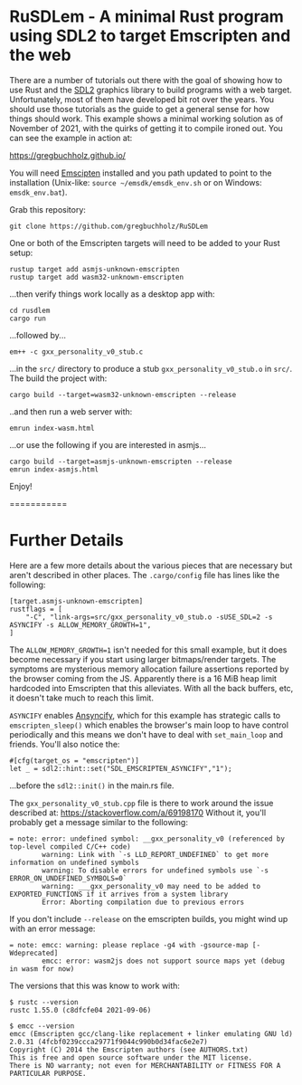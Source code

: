 # RuSDLem - A minimal Rust program using SDL2 to target Emscripten and the web 

There are a number of tutorials out there with the goal of showing how to use
Rust and the [SDL2](https://github.com/Rust-SDL2/rust-sdl2) graphics library to
build programs with a web target.  Unfortunately, most of them have developed
bit rot over the years.  You should use those tutorials as the guide to get a
general sense for how things should work.  This example shows a minimal working
solution as of November of 2021, with the quirks of getting it to compile
ironed out.  You can see the example in action at:

https://gregbuchholz.github.io/

You will need [Emscipten](https://emscripten.org/) installed and you path
updated to point to the installation (Unix-like: `source ~/emsdk/emsdk_env.sh`
or on Windows: `emsdk_env.bat`).

Grab this repository:

    git clone https://github.com/gregbuchholz/RuSDLem

One or both of the Emscripten targets will need to be added to your Rust setup:

    rustup target add asmjs-unknown-emscripten
    rustup target add wasm32-unknown-emscripten

...then verify things work locally as a desktop app with:
    
    cd rusdlem
    cargo run

...followed by...

    em++ -c gxx_personality_v0_stub.c

...in the `src/` directory to produce a stub `gxx_personality_v0_stub.o` in
`src/`.  The build the project with:

    cargo build --target=wasm32-unknown-emscripten --release

..and then run a web server with:

    emrun index-wasm.html

...or use the following if you are interested in asmjs...

    cargo build --target=asmjs-unknown-emscripten --release
    emrun index-asmjs.html

Enjoy!

===========

# Further Details

Here are a few more details about the various pieces that are necessary but
aren't described in other places. The `.cargo/config` file has lines like the
following:

    [target.asmjs-unknown-emscripten]
    rustflags = [
        "-C", "link-args=src/gxx_personality_v0_stub.o -sUSE_SDL=2 -s ASYNCIFY -s ALLOW_MEMORY_GROWTH=1",
    ]

The `ALLOW_MEMORY_GROWTH=1` isn't needed for this small example, but it does
become necessary if you start using larger bitmaps/render targets.  The
symptoms are mysterious memory allocation failure assertions reported by the
browser coming from the JS.  Apparently there is a 16 MiB heap limit hardcoded
into Emscripten that this alleviates.  With all the back buffers, etc, it
doesn't take much to reach this limit.

`ASYNCIFY` enables
[Ansyncify](https://emscripten.org/docs/porting/asyncify.html), which for this
example has strategic calls to `emscripten_sleep()` which enables the browser's
main loop to have control periodically and this means we don't have to deal
with `set_main_loop` and friends.  You'll also notice the:

    #[cfg(target_os = "emscripten")]
    let _ = sdl2::hint::set("SDL_EMSCRIPTEN_ASYNCIFY","1");

...before the `sdl2::init()` in the main.rs file.

The `gxx_personality_v0_stub.cpp` file is there to work around the issue
described at: https://stackoverflow.com/a/69198170
Without it, you'll probably get a message similar to the following:

    = note: error: undefined symbol: __gxx_personality_v0 (referenced by top-level compiled C/C++ code)
            warning: Link with `-s LLD_REPORT_UNDEFINED` to get more information on undefined symbols
            warning: To disable errors for undefined symbols use `-s ERROR_ON_UNDEFINED_SYMBOLS=0`
            warning: ___gxx_personality_v0 may need to be added to EXPORTED_FUNCTIONS if it arrives from a system library
            Error: Aborting compilation due to previous errors

If you don't include `--release` on the emscripten builds, you might wind up
with an error message:

    = note: emcc: warning: please replace -g4 with -gsource-map [-Wdeprecated]
            emcc: error: wasm2js does not support source maps yet (debug in wasm for now)

The versions that this was know to work with:

    $ rustc --version
    rustc 1.55.0 (c8dfcfe04 2021-09-06)

    $ emcc --version
    emcc (Emscripten gcc/clang-like replacement + linker emulating GNU ld) 2.0.31 (4fcbf0239ccca29771f9044c990b0d34fac6e2e7)
    Copyright (C) 2014 the Emscripten authors (see AUTHORS.txt)
    This is free and open source software under the MIT license.
    There is NO warranty; not even for MERCHANTABILITY or FITNESS FOR A PARTICULAR PURPOSE.

